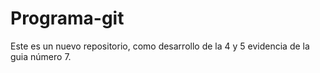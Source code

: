 # Programa-git
Este es un nuevo repositorio, como desarrollo de la 4 y 5 evidencia de la guia número 7.
